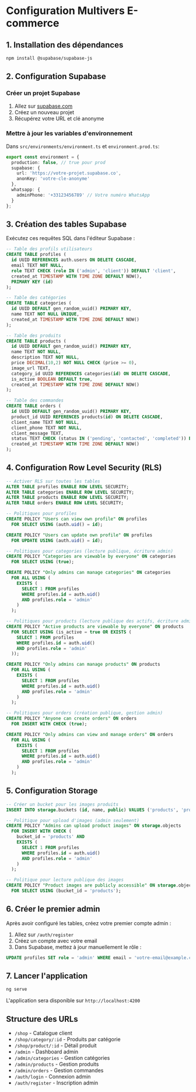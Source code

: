 # Configuration Multivers E-commerce

## 1. Installation des dépendances

```bash
npm install @supabase/supabase-js
```

## 2. Configuration Supabase

### Créer un projet Supabase
1. Allez sur [supabase.com](https://supabase.com)
2. Créez un nouveau projet
3. Récupérez votre URL et clé anonyme

### Mettre à jour les variables d'environnement
Dans `src/environments/environment.ts` et `environment.prod.ts`:
```typescript
export const environment = {
  production: false, // true pour prod
  supabase: {
    url: 'https://votre-projet.supabase.co',
    anonKey: 'votre-cle-anonyme'
  },
  whatsapp: {
    adminPhone: '+33123456789' // Votre numéro WhatsApp
  }
};
```

## 3. Création des tables Supabase

Exécutez ces requêtes SQL dans l'éditeur Supabase :

```sql
-- Table des profils utilisateurs
CREATE TABLE profiles (
  id UUID REFERENCES auth.users ON DELETE CASCADE,
  email TEXT NOT NULL,
  role TEXT CHECK (role IN ('admin', 'client')) DEFAULT 'client',
  created_at TIMESTAMP WITH TIME ZONE DEFAULT NOW(),
  PRIMARY KEY (id)
);

-- Table des catégories
CREATE TABLE categories (
  id UUID DEFAULT gen_random_uuid() PRIMARY KEY,
  name TEXT NOT NULL UNIQUE,
  created_at TIMESTAMP WITH TIME ZONE DEFAULT NOW()
);

-- Table des produits
CREATE TABLE products (
  id UUID DEFAULT gen_random_uuid() PRIMARY KEY,
  name TEXT NOT NULL,
  description TEXT NOT NULL,
  price DECIMAL(10,2) NOT NULL CHECK (price >= 0),
  image_url TEXT,
  category_id UUID REFERENCES categories(id) ON DELETE CASCADE,
  is_active BOOLEAN DEFAULT true,
  created_at TIMESTAMP WITH TIME ZONE DEFAULT NOW()
);

-- Table des commandes
CREATE TABLE orders (
  id UUID DEFAULT gen_random_uuid() PRIMARY KEY,
  product_id UUID REFERENCES products(id) ON DELETE CASCADE,
  client_name TEXT NOT NULL,
  client_phone TEXT NOT NULL,
  client_message TEXT,
  status TEXT CHECK (status IN ('pending', 'contacted', 'completed')) DEFAULT 'pending',
  created_at TIMESTAMP WITH TIME ZONE DEFAULT NOW()
);
```

## 4. Configuration Row Level Security (RLS)

```sql
-- Activer RLS sur toutes les tables
ALTER TABLE profiles ENABLE ROW LEVEL SECURITY;
ALTER TABLE categories ENABLE ROW LEVEL SECURITY;
ALTER TABLE products ENABLE ROW LEVEL SECURITY;
ALTER TABLE orders ENABLE ROW LEVEL SECURITY;

-- Politiques pour profiles
CREATE POLICY "Users can view own profile" ON profiles
  FOR SELECT USING (auth.uid() = id);

CREATE POLICY "Users can update own profile" ON profiles
  FOR UPDATE USING (auth.uid() = id);

-- Politiques pour categories (lecture publique, écriture admin)
CREATE POLICY "Categories are viewable by everyone" ON categories
  FOR SELECT USING (true);

CREATE POLICY "Only admins can manage categories" ON categories
  FOR ALL USING (
    EXISTS (
      SELECT 1 FROM profiles 
      WHERE profiles.id = auth.uid() 
      AND profiles.role = 'admin'
    )
  );

-- Politiques pour products (lecture publique des actifs, écriture admin)
CREATE POLICY "Active products are viewable by everyone" ON products
  FOR SELECT USING (is_active = true OR EXISTS (
    SELECT 1 FROM profiles 
    WHERE profiles.id = auth.uid() 
    AND profiles.role = 'admin'
  ));

CREATE POLICY "Only admins can manage products" ON products
  FOR ALL USING (
    EXISTS (
      SELECT 1 FROM profiles 
      WHERE profiles.id = auth.uid() 
      AND profiles.role = 'admin'
    )
  );

-- Politiques pour orders (création publique, gestion admin)
CREATE POLICY "Anyone can create orders" ON orders
  FOR INSERT WITH CHECK (true);

CREATE POLICY "Only admins can view and manage orders" ON orders
  FOR ALL USING (
    EXISTS (
      SELECT 1 FROM profiles 
      WHERE profiles.id = auth.uid() 
      AND profiles.role = 'admin'
    )
  );
```

## 5. Configuration Storage

```sql
-- Créer un bucket pour les images produits
INSERT INTO storage.buckets (id, name, public) VALUES ('products', 'products', true);

-- Politique pour upload d'images (admin seulement)
CREATE POLICY "Admins can upload product images" ON storage.objects
  FOR INSERT WITH CHECK (
    bucket_id = 'products' AND
    EXISTS (
      SELECT 1 FROM profiles 
      WHERE profiles.id = auth.uid() 
      AND profiles.role = 'admin'
    )
  );

-- Politique pour lecture publique des images
CREATE POLICY "Product images are publicly accessible" ON storage.objects
  FOR SELECT USING (bucket_id = 'products');
```

## 6. Créer le premier admin

Après avoir configuré les tables, créez votre premier compte admin :

1. Allez sur `/auth/register`
2. Créez un compte avec votre email
3. Dans Supabase, mettez à jour manuellement le rôle :

```sql
UPDATE profiles SET role = 'admin' WHERE email = 'votre-email@example.com';
```

## 7. Lancer l'application

```bash
ng serve
```

L'application sera disponible sur `http://localhost:4200`

## Structure des URLs

- `/shop` - Catalogue client
- `/shop/category/:id` - Produits par catégorie  
- `/shop/product/:id` - Détail produit
- `/admin` - Dashboard admin
- `/admin/categories` - Gestion catégories
- `/admin/products` - Gestion produits
- `/admin/orders` - Gestion commandes
- `/auth/login` - Connexion admin
- `/auth/register` - Inscription admin
